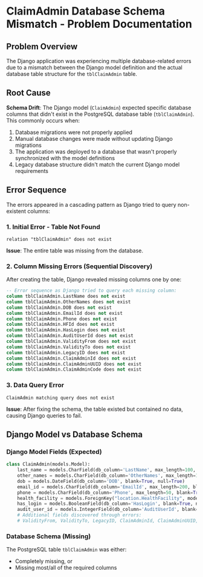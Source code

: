 # ClaimAdmin Database Schema Mismatch - Problem Documentation

## Problem Overview

The Django application was experiencing multiple database-related errors due to a mismatch between the Django model definition and the actual database table structure for the `tblClaimAdmin` table.

## Root Cause

**Schema Drift**: The Django model (`ClaimAdmin`) expected specific database columns that didn't exist in the PostgreSQL database table (`tblClaimAdmin`). This commonly occurs when:

1. Database migrations were not properly applied
2. Manual database changes were made without updating Django migrations
3. The application was deployed to a database that wasn't properly synchronized with the model definitions
4. Legacy database structure didn't match the current Django model requirements

## Error Sequence

The errors appeared in a cascading pattern as Django tried to query non-existent columns:

### 1. Initial Error - Table Not Found
```
relation "tblClaimAdmin" does not exist
```
**Issue**: The entire table was missing from the database.

### 2. Column Missing Errors (Sequential Discovery)
After creating the table, Django revealed missing columns one by one:

```sql
-- Error sequence as Django tried to query each missing column:
column tblClaimAdmin.LastName does not exist
column tblClaimAdmin.OtherNames does not exist
column tblClaimAdmin.DOB does not exist
column tblClaimAdmin.EmailId does not exist
column tblClaimAdmin.Phone does not exist
column tblClaimAdmin.HFId does not exist
column tblClaimAdmin.HasLogin does not exist
column tblClaimAdmin.AuditUserId does not exist
column tblClaimAdmin.ValidityFrom does not exist
column tblClaimAdmin.ValidityTo does not exist
column tblClaimAdmin.LegacyID does not exist
column tblClaimAdmin.ClaimAdminId does not exist
column tblClaimAdmin.ClaimAdminUUID does not exist
column tblClaimAdmin.ClaimAdminCode does not exist
```

### 3. Data Query Error
```
ClaimAdmin matching query does not exist
```
**Issue**: After fixing the schema, the table existed but contained no data, causing Django queries to fail.

## Django Model vs Database Schema

### Django Model Fields (Expected)
```python
class ClaimAdmin(models.Model):
    last_name = models.CharField(db_column='LastName', max_length=100, blank=True, null=True)
    other_names = models.CharField(db_column='OtherNames', max_length=100, blank=True, null=True)
    dob = models.DateField(db_column='DOB', blank=True, null=True)
    email_id = models.CharField(db_column='EmailId', max_length=200, blank=True, null=True)
    phone = models.CharField(db_column='Phone', max_length=50, blank=True, null=True)
    health_facility = models.ForeignKey("location.HealthFacility", models.DO_NOTHING, db_column='HFId', blank=True, null=True)
    has_login = models.BooleanField(db_column='HasLogin', blank=True, null=True)
    audit_user_id = models.IntegerField(db_column='AuditUserId', blank=True, null=True)
    # Additional fields discovered through errors:
    # ValidityFrom, ValidityTo, LegacyID, ClaimAdminId, ClaimAdminUUID, ClaimAdminCode
```

### Database Schema (Missing)
The PostgreSQL table `tblClaimAdmin` was either:
- Completely missing, or
- Missing most/all of the required columns
